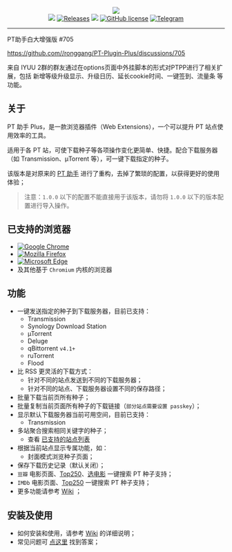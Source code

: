 <p align="center">
<img src="https://github.com/ronggang/PT-Plugin-Plus/raw/master/public/assets/icon-128.png"><br/>
<a href="https://github.com/ronggang/PT-Plugin-Plus/releases/latest" title="GitHub Releases"><img src="https://img.shields.io/github/release/ronggang/PT-Plugin-Plus.svg?label=Latest%20Release"></a>
<a href="https://github.com/ronggang/PT-Plugin-Plus/releases" title="GitHub All Releases"><img alt="Releases" src="https://img.shields.io/github/downloads/ronggang/PT-Plugin-Plus/total.svg?label=Downloads"></a>
<img src="https://img.shields.io/badge/Used-TypeScript%20Vue-blue.svg">
<a href="https://github.com/ronggang/PT-Plugin-Plus/LICENSE" title="GitHub license"><img src="https://img.shields.io/github/license/ronggang/PT-Plugin-Plus.svg?label=License" alt="GitHub license"/></a>
<a href="https://t.me/joinchat/NZ9NCxPKXyby8f35rn_QTw"><img src="https://img.shields.io/badge/Telegram-Chat-blue.svg?logo=telegram" alt="Telegram"/></a>
</p>

---

PT助手白大增强版 #705

https://github.com//ronggang/PT-Plugin-Plus/discussions/705

来自 IYUU 2群的群友通过在options页面中外挂脚本的形式对PTPP进行了相关扩展，包括 新增等级升级显示、升级日历、延长cookie时间、一键签到、流量条 等功能。

## 关于

PT 助手 Plus，是一款浏览器插件（Web Extensions），一个可以提升 PT 站点使用效率的工具。

适用于各 PT 站，可使下载种子等各项操作变化更简单、快捷。配合下载服务器（如 Transmission、µTorrent 等），可一键下载指定的种子。

该版本是对原来的 [PT 助手](https://github.com/ronggang/PT-Plugin) 进行了重构，去掉了繁琐的配置，以获得更好的使用体验；

> 注意：`1.0.0` 以下的配置不能直接用于该版本，请勿将 `1.0.0` 以下的版本配置进行导入操作。

## 已支持的浏览器
- <a href="https://chrome.google.com/webstore/detail/abkdiiddckphbigmakaojlnmakpllenb" title="已在 Chrome Web Store 市场上发布的版本">![Google Chrome](https://img.shields.io/chrome-web-store/v/abkdiiddckphbigmakaojlnmakpllenb.svg?label=Google%20Chrome)</a>
- <a href="https://addons.mozilla.org/zh-CN/firefox/addon/pt-plugin-plus/" title="已在 Mozilla Add-on 上发布的版本">![Mozilla Firefox](https://img.shields.io/amo/v/pt-plugin-plus.svg?label=Mozilla%20Firefox)</a>
- <a href="https://microsoftedge.microsoft.com/addons/detail/ekhingnlcjebipkdcgkkheigmljefepn" title="已在 Microsoft Edge 上发布的版本">![Microsoft Edge](https://img.shields.io/badge/dynamic/json?label=Edge%20Addons&prefix=v&query=%24.version&url=https%3A%2F%2Fmicrosoftedge.microsoft.com%2FAddons%2Fgetproductdetailsbycrxid%2Fekhingnlcjebipkdcgkkheigmljefepn)</a>
- 及其他基于 `Chromium` 内核的浏览器

## 功能

- 一键发送指定的种子到下载服务器，目前已支持：
  - Transmission
  - Synology Download Station
  - µTorrent
  - Deluge
  - qBittorrent `v4.1+`
  - ruTorrent
  - Flood
- 比 RSS 更灵活的下载方式：
  - 针对不同的站点发送到不同的下载服务器；
  - 针对不同的站点、下载服务器设置不同的保存路径；
- 批量下载当前页所有种子；
- 批量复制当前页面所有种子的下载链接（`部分站点需要设置 passkey`）；
- 显示默认下载服务器当前可用空间，目前已支持：
  - Transmission
- 多站聚合搜索相同关键字的种子；
  - 查看 [已支持的站点列表](https://github.com/ronggang/PT-Plugin-Plus/wiki/supported-sites)
- 根据当前站点显示专属功能，如：
  - 封面模式浏览种子页面；
- 保存下载历史记录（默认关闭）；
- `豆瓣` 电影页面、[Top250](https://movie.douban.com/top250)、[选电影](https://movie.douban.com/explore) 一键搜索 PT 种子支持；
- `IMDb` 电影页面、[Top250](https://www.imdb.com/chart/top?ref_=nv_mv_250) 一键搜索 PT 种子支持；
- 更多功能请参考 [Wiki](https://github.com/ronggang/PT-Plugin-Plus/wiki) ；

## 安装及使用

- 如何安装和使用，请参考 [Wiki](https://github.com/ronggang/PT-Plugin-Plus/wiki) 的详细说明；
- 常见问题可 [点这里](https://github.com/ronggang/PT-Plugin-Plus/wiki/frequently-asked-questions) 找到答案；
